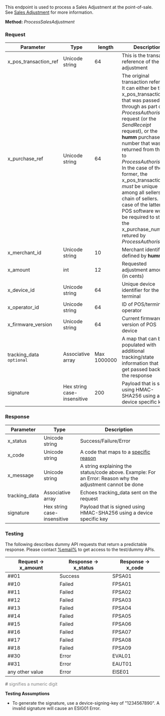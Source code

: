 This endpoint is used to process a Sales Adjustment at the point-of-sale. See <a href="/process/sales_adjustment/">Sales Adjustment</a> for more information.

**Method:** *ProcessSalesAdjustment*

<h3>Request</h3>

Parameter | Type | length | Description
----------|------|--------|------------
x_pos_transaction_ref | Unicode string | 64 | This is the transaction reference of the sales adjustment
x_purchase_ref | Unicode string | 64 | The original transaction reference.<br/>It can either be the x_pos_transaction_ref that was passed through as part of the *ProcessAuthorisation* request (or the *SendReceipt* request), or the **humm** purchase number that was returned from the call to *ProcessAuthorisation*. In the case of the former, the x_pos_transaction_ref *must* be unique among all sellers in a chain of sellers. In the case of the latter, the POS software would be required to store the x_purchase_numer retured by *ProcessAuthorisation*.
x_merchant_id | Unicode string | 10 | Merchant identifier as defined by **humm**
x_amount | int | 12 | Requested adjustment amount (in cents)
x_device_id | Unicode string | 64 | Unique device identifier for the POS terminal
x_operator_id | Unicode string | 64 | ID of POS/terminal operator
x_firmware_version | Unicode string | 64 | Current firmware version of POS device
tracking_data <code class="optional">optional</code> | Associative array | Max 1000000 | A map that can be populated with additional tracking/state information that will get passed back in the response
signature | Hex string case-insensitive | 200 | Payload that is signed using HMAC-SHA256 using a device specific key

<h3>Response</h3>

Parameter | Type | Description
-----------|------|-------------
x_status | Unicode string | Success/Failure/Error
x_code | Unicode string | A code that maps to a <a href="/api_information/status_codes/">specific reason</a>
x_message | Unicode string | A string explaining the status/code above. Example: For an Error: Reason why the adjustment cannot be done
tracking_data | Associative array | Echoes tracking_data sent on the request
signature | Hex string case-insensitive | Payload that is signed using HMAC-SHA256 using a device specific key

<h3>Testing</h3>

The following describes dummy API requests that return a predictable response. Please contact <a href="mailto:%email%">%email%</a> to get access to the test/dummy APIs.

Request -> x_amount | Response -> x_status | Response -> x_code
-----------|-----------|-----------
##01 | Success | SPSA01
##10 | Failed | FPSA01
##11 | Failed | FPSA02
##12 | Failed | FPSA03
##13 | Failed | FPSA04
##14 | Failed | FPSA05
##15 | Failed | FPSA06
##16 | Failed | FPSA07
##17 | Failed | FPSA08
##18 | Failed | FPSA09
##30 | Error | EVAL01
##31 | Error | EAUT01
any other value | Error | EISE01

<span style="color:grey;"><b>#</b> signifies a numeric digit</span>

**Testing Assumptions**

* To generate the signature, use a device-signing-key of "1234567890". A invalid signature will cause an ESIG01 Error.
